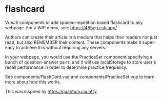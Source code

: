 # flashcard

VueJS components to add spaced-repetition based flashcard to any webpage. For a WIP demo, see: https://465eg.csb.app/

Authors can create their article in a medium that helps their readers not just read, but also REMEMBER their content.
These components make it super-easy to achieve this without requiring any servers.

In your webpage, you would use the PracticeSet component specifying a bunch of question-answer pairs, and it will
use localStorage to store user's recall performance in order to determine practice frequency.

See components/FlashCard.vue and components/PracticeSet.vue to learn more about how this works.

This was inspired by https://quantum.country